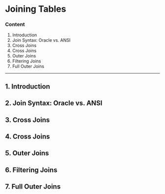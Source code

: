 # Joining Tables

### Content

1. Introduction
2. Join Syntax: Oracle vs. ANSI
3. Cross Joins
4. Cross Joins
5. Outer Joins
6. Filtering Joins
7. Full Outer Joins

-----------------------------------------------------------------------------------------------------------------------

## 1. Introduction
## 2. Join Syntax: Oracle vs. ANSI
## 3. Cross Joins
## 4. Cross Joins
## 5. Outer Joins
## 6. Filtering Joins
## 7. Full Outer Joins
